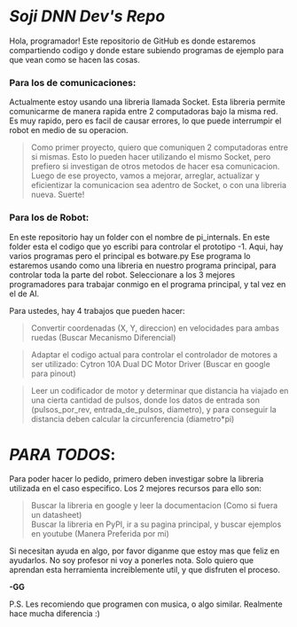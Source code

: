 # *Soji DNN Dev's Repo*

Hola, programador! Este repositorio de GitHub es donde estaremos compartiendo codigo y donde estare subiendo programas de ejemplo para que vean como se hacen las cosas.

### Para los de comunicaciones:

Actualmente estoy usando una libreria llamada Socket. Esta libreria permite comunicarme de manera rapida entre 2 computadoras bajo la misma red. Es muy rapido, pero es facil de causar errores, lo que puede interrumpir el robot en medio de su operacion. 

> Como primer proyecto, quiero que comuniquen 2 computadoras entre si mismas. Esto lo pueden hacer utilizando el mismo Socket, pero prefiero si investigan de otros metodos de hacer esa comunicacion.
> Luego de ese proyecto, vamos a mejorar, arreglar, actualizar y eficientizar la comunicacion sea adentro de Socket, o con una libreria nueva. Suerte!

### Para los de Robot:

En este repositorio hay un folder con el nombre de pi_internals. En este folder esta el codigo que yo escribi para controlar el prototipo -1. Aqui, hay varios programas pero el principal es botware.py
Ese programa lo estaremos usando como una libreria en nuestro programa principal, para controlar toda la parte del robot. Seleccionare a los 3 mejores programadores para trabajar conmigo en el programa principal, y tal vez en el de AI.

Para ustedes, hay 4 trabajos que pueden hacer:
> Convertir coordenadas (X, Y, direccion) en velocidades para ambas ruedas (Buscar Mecanismo Diferencial)

> Adaptar el codigo actual para controlar el controlador de motores a ser utilizado: Cytron 10A Dual DC Motor Driver (Buscar en google para pinout)

> Leer un codificador de motor y determinar que distancia ha viajado en una cierta cantidad de pulsos, donde los datos de entrada son (pulsos_por_rev, entrada_de_pulsos, diametro), y para conseguir la distancia deben calcular la circunferencia (diametro*pi)

# *PARA TODOS*:

Para poder hacer lo pedido, primero deben investigar sobre la libreria utilizada en el caso especifico. Los 2 mejores recursos para ello son: 
> Buscar la libreria en google y leer la documentacion (Como si fuera un datasheet) \
> Buscar la libreria en PyPI, ir a su pagina principal, y buscar ejemplos en youtube (Manera Preferida por mi)

Si necesitan ayuda en algo, por favor diganme que estoy mas que feliz en ayudarlos. No soy profesor ni voy a ponerles nota. Solo quiero que aprendan esta herramienta increiblemente util, y que disfruten el proceso.

**-GG**


P.S. Les recomiendo que programen con musica, o algo similar. Realmente hace mucha diferencia :)
